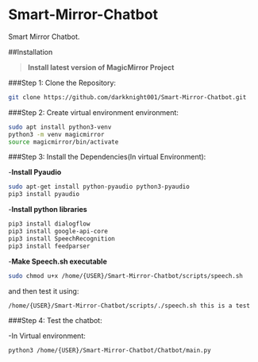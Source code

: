 # Smart-Mirror-Chatbot
Smart Mirror Chatbot.

##Installation

> **Install latest version of MagicMirror Project**

###Step 1: Clone the Repository:

```bash
git clone https://github.com/darkknight001/Smart-Mirror-Chatbot.git
```
###Step 2: Create virtual environment environment:

```bash
sudo apt install python3-venv
python3 -m venv magicmirror
source magicmirror/bin/activate
```
###Step 3: Install the Dependencies(In virtual Environment):

-**Install Pyaudio**

```bash
sudo apt-get install python-pyaudio python3-pyaudio
pip3 install pyaudio
```
-**Install python libraries**

```bash
pip3 install dialogflow
pip3 install google-api-core
pip3 install SpeechRecognition
pip3 install feedparser
```
-**Make Speech.sh executable**

```bash
sudo chmod u+x /home/{USER}/Smart-Mirror-Chatbot/scripts/speech.sh
```
and then test it using:

```bash
/home/{USER}/Smart-Mirror-Chatbot/scripts/./speech.sh this is a test
```
###Step 4: Test the chatbot:

-In Virtual environment:

```bash
python3 /home/{USER}/Smart-Mirror-Chatbot/Chatbot/main.py
```

